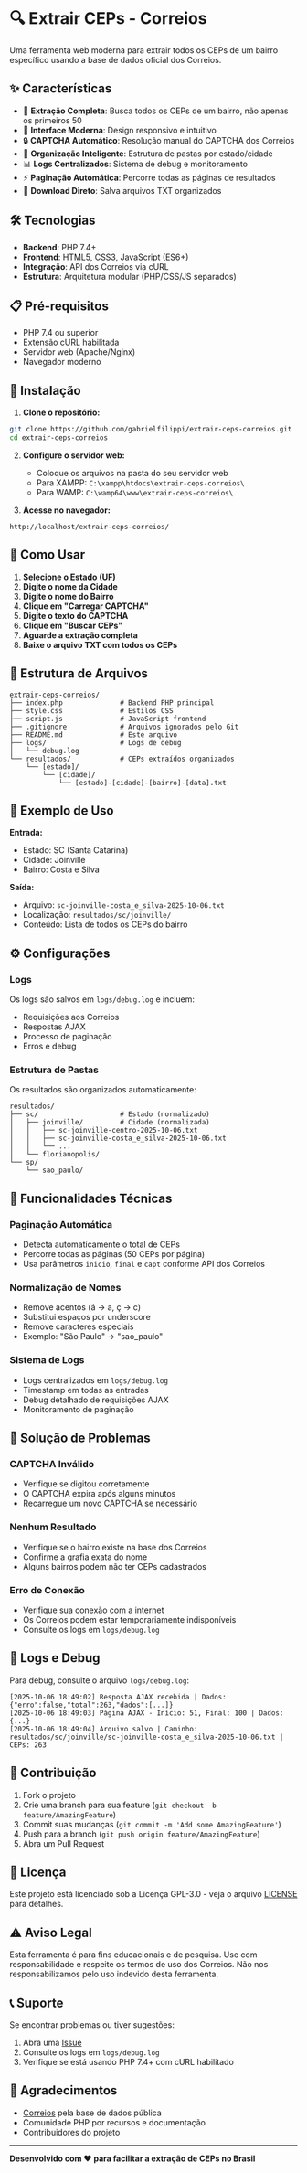 # 🔍 Extrair CEPs - Correios

Uma ferramenta web moderna para extrair todos os CEPs de um bairro específico usando a base de dados oficial dos Correios.

## ✨ Características

- 🚀 **Extração Completa**: Busca todos os CEPs de um bairro, não apenas os primeiros 50
- 🎯 **Interface Moderna**: Design responsivo e intuitivo
- 🔒 **CAPTCHA Automático**: Resolução manual do CAPTCHA dos Correios
- 📁 **Organização Inteligente**: Estrutura de pastas por estado/cidade
- 📊 **Logs Centralizados**: Sistema de debug e monitoramento
- ⚡ **Paginação Automática**: Percorre todas as páginas de resultados
- 💾 **Download Direto**: Salva arquivos TXT organizados

## 🛠️ Tecnologias

- **Backend**: PHP 7.4+
- **Frontend**: HTML5, CSS3, JavaScript (ES6+)
- **Integração**: API dos Correios via cURL
- **Estrutura**: Arquitetura modular (PHP/CSS/JS separados)

## 📋 Pré-requisitos

- PHP 7.4 ou superior
- Extensão cURL habilitada
- Servidor web (Apache/Nginx)
- Navegador moderno

## 🚀 Instalação

1. **Clone o repositório:**
```bash
git clone https://github.com/gabrielfilippi/extrair-ceps-correios.git
cd extrair-ceps-correios
```

2. **Configure o servidor web:**
   - Coloque os arquivos na pasta do seu servidor web
   - Para XAMPP: `C:\xampp\htdocs\extrair-ceps-correios\`
   - Para WAMP: `C:\wamp64\www\extrair-ceps-correios\`

3. **Acesse no navegador:**
```
http://localhost/extrair-ceps-correios/
```

## 📖 Como Usar

1. **Selecione o Estado (UF)**
2. **Digite o nome da Cidade**
3. **Digite o nome do Bairro**
4. **Clique em "Carregar CAPTCHA"**
5. **Digite o texto do CAPTCHA**
6. **Clique em "Buscar CEPs"**
7. **Aguarde a extração completa**
8. **Baixe o arquivo TXT com todos os CEPs**

## 📁 Estrutura de Arquivos

```
extrair-ceps-correios/
├── index.php              # Backend PHP principal
├── style.css              # Estilos CSS
├── script.js              # JavaScript frontend
├── .gitignore             # Arquivos ignorados pelo Git
├── README.md              # Este arquivo
├── logs/                  # Logs de debug
│   └── debug.log
└── resultados/            # CEPs extraídos organizados
    └── [estado]/
        └── [cidade]/
            └── [estado]-[cidade]-[bairro]-[data].txt
```

## 🎯 Exemplo de Uso

**Entrada:**
- Estado: SC (Santa Catarina)
- Cidade: Joinville
- Bairro: Costa e Silva

**Saída:**
- Arquivo: `sc-joinville-costa_e_silva-2025-10-06.txt`
- Localização: `resultados/sc/joinville/`
- Conteúdo: Lista de todos os CEPs do bairro

## ⚙️ Configurações

### Logs
Os logs são salvos em `logs/debug.log` e incluem:
- Requisições aos Correios
- Respostas AJAX
- Processo de paginação
- Erros e debug

### Estrutura de Pastas
Os resultados são organizados automaticamente:
```
resultados/
├── sc/                    # Estado (normalizado)
│   ├── joinville/         # Cidade (normalizada)
│   │   ├── sc-joinville-centro-2025-10-06.txt
│   │   ├── sc-joinville-costa_e_silva-2025-10-06.txt
│   │   └── ...
│   └── florianopolis/
└── sp/
    └── sao_paulo/
```

## 🔧 Funcionalidades Técnicas

### Paginação Automática
- Detecta automaticamente o total de CEPs
- Percorre todas as páginas (50 CEPs por página)
- Usa parâmetros `inicio`, `final` e `capt` conforme API dos Correios

### Normalização de Nomes
- Remove acentos (á → a, ç → c)
- Substitui espaços por underscore
- Remove caracteres especiais
- Exemplo: "São Paulo" → "sao_paulo"

### Sistema de Logs
- Logs centralizados em `logs/debug.log`
- Timestamp em todas as entradas
- Debug detalhado de requisições AJAX
- Monitoramento de paginação

## 🐛 Solução de Problemas

### CAPTCHA Inválido
- Verifique se digitou corretamente
- O CAPTCHA expira após alguns minutos
- Recarregue um novo CAPTCHA se necessário

### Nenhum Resultado
- Verifique se o bairro existe na base dos Correios
- Confirme a grafia exata do nome
- Alguns bairros podem não ter CEPs cadastrados

### Erro de Conexão
- Verifique sua conexão com a internet
- Os Correios podem estar temporariamente indisponíveis
- Consulte os logs em `logs/debug.log`

## 📝 Logs e Debug

Para debug, consulte o arquivo `logs/debug.log`:

```
[2025-10-06 18:49:02] Resposta AJAX recebida | Dados: {"erro":false,"total":263,"dados":[...]}
[2025-10-06 18:49:03] Página AJAX - Início: 51, Final: 100 | Dados: {...}
[2025-10-06 18:49:04] Arquivo salvo | Caminho: resultados/sc/joinville/sc-joinville-costa_e_silva-2025-10-06.txt | CEPs: 263
```

## 🤝 Contribuição

1. Fork o projeto
2. Crie uma branch para sua feature (`git checkout -b feature/AmazingFeature`)
3. Commit suas mudanças (`git commit -m 'Add some AmazingFeature'`)
4. Push para a branch (`git push origin feature/AmazingFeature`)
5. Abra um Pull Request

## 📄 Licença

Este projeto está licenciado sob a Licença GPL-3.0 - veja o arquivo [LICENSE](LICENSE) para detalhes.

## ⚠️ Aviso Legal

Esta ferramenta é para fins educacionais e de pesquisa. Use com responsabilidade e respeite os termos de uso dos Correios. Não nos responsabilizamos pelo uso indevido desta ferramenta.

## 📞 Suporte

Se encontrar problemas ou tiver sugestões:

1. Abra uma [Issue](https://github.com/gabrielfilippi/extrair-ceps-correios/issues)
2. Consulte os logs em `logs/debug.log`
3. Verifique se está usando PHP 7.4+ com cURL habilitado

## 🎉 Agradecimentos

- [Correios](https://www.correios.com.br/) pela base de dados pública
- Comunidade PHP por recursos e documentação
- Contribuidores do projeto

---

**Desenvolvido com ❤️ para facilitar a extração de CEPs no Brasil**
